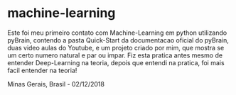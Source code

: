 # machine-learning

Este foi meu primeiro contato com Machine-Learning em python utilizando pyBrain, contendo a pasta Quick-Start da documentacao oficial do pyBrain, duas video aulas do Youtube, e um projeto criado por mim, que mostra se um certo numero natural e par ou impar.
Fiz esta pratica antes mesmo de entender Deep-Learning na teoria, depois que entendi na pratica, foi mais facil entender na teoria!

Minas Gerais, Brasil - 02/12/2018
